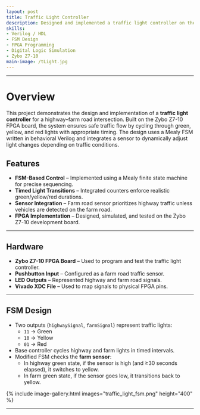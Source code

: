 ```yaml
---
layout: post
title: Traffic Light Controller
description: Designed and implemented a traffic light controller on the Zybo Z7-10 FPGA board using behavioral Verilog and FSM design. The controller manages a highway–farm road intersection with timed light cycles and sensor-based responsiveness.
skills:
- Verilog / HDL
- FSM Design
- FPGA Programming
- Digital Logic Simulation
- Zybo Z7-10
main-image: /tLight.jpg
---
```


---
# Overview
This project demonstrates the design and implementation of a **traffic light controller** for a highway–farm road intersection. Built on the Zybo Z7-10 FPGA board, the system ensures safe traffic flow by cycling through green, yellow, and red lights with appropriate timing. The design uses a Mealy FSM written in behavioral Verilog and integrates a sensor to dynamically adjust light changes depending on traffic conditions.

## Features
- **FSM-Based Control** – Implemented using a Mealy finite state machine for precise sequencing.  
- **Timed Light Transitions** – Integrated counters enforce realistic green/yellow/red durations.  
- **Sensor Integration** – Farm road sensor prioritizes highway traffic unless vehicles are detected on the farm road.  
- **FPGA Implementation** – Designed, simulated, and tested on the Zybo Z7-10 development board.  

---
## Hardware
- **Zybo Z7-10 FPGA Board** – Used to program and test the traffic light controller.  
- **Pushbutton Input** – Configured as a farm road traffic sensor.  
- **LED Outputs** – Represented highway and farm road signals.  
- **Vivado XDC File** – Used to map signals to physical FPGA pins.  

---
## FSM Design
- Two outputs (`highwaySignal`, `farmSignal`) represent traffic lights:  
  - `11` → Green  
  - `10` → Yellow  
  - `01` → Red  
- Base controller cycles highway and farm lights in timed intervals.  
- Modified FSM checks the **farm sensor**:  
  - In highway green state, if the sensor is high (and ≥30 seconds elapsed), it switches to yellow.  
  - In farm green state, if the sensor goes low, it transitions back to yellow.  

{% include image-gallery.html images="traffic_light_fsm.png" height="400" %}  

---
